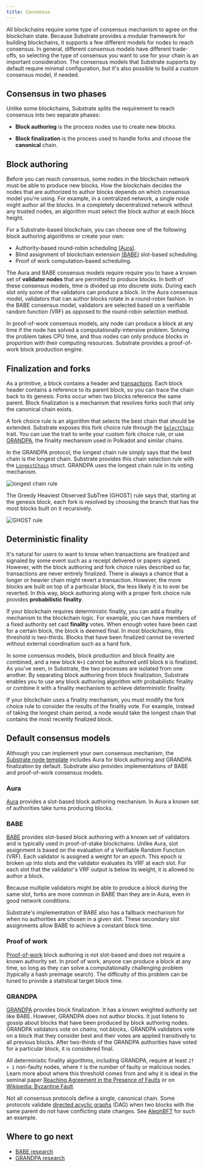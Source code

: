```yaml
---
title: Consensus
---
```


All blockchains require some type of consensus mechanism to agree on the blockchain state. Because Substrate provides a modular framework for building blockchains, it supports a few different models for nodes to reach consensus.
In general, different consensus models have different trade-offs, so selecting the type of consensus you want to use for your chain is an important consideration.
The consensus models that Substrate supports by default require minimal configuration, but it's also possible to build a custom consensus model, if needed.

## Consensus in two phases

Unlike some blockchains, Substrate splits the requirement to reach consensus into two separate phases:

* **Block authoring** is the process nodes use to create new blocks.

* **Block finalization** is the process used to handle forks and choose the **canonical** chain.

## Block authoring

Before you can reach consensus, some nodes in the blockchain network must be able to produce new blocks.
How the blockchain decides the nodes that are authorized to author blocks depends on which consensus model you're using.
For example, in a centralized network, a single node might author all the blocks.
In a completely decentralized network without any trusted nodes, an algorithm must select the block author at each block height.

For a Substrate-based blockchain, you can choose one of the following block authoring algorithms or create your own:

* Authority-based round-robin scheduling [(Aura)](/reference/glossary/#authority-round-(Aura)).
* Blind assignment of blockchain extension [(BABE)](blind-assignment-of-blockchain-extension-(BABE)) slot-based scheduling.
* Proof of work computation-based scheduling.

The Aura and BABE consensus models require require you to have a known set of **validator nodes** that are permitted to produce blocks.
In both of these consensus models, time is divided up into discrete slots.
During each slot only some of the validators can produce a block.
In the Aura consensus model, validators that can author blocks rotate in a round-robin fashion.
In the BABE consensus model, validators are selected based on a verifiable random function (VRF) as opposed to the round-robin selection method.

In proof-of-work consensus models, any node can produce a block at any time if the node has solved a computationally-intensive problem.
Solving the problem takes CPU time, and thus nodes can only produce blocks in proportion with their computing resources.
Substrate provides a proof-of-work block production engine.

## Finalization and forks

As a primitive, a block contains a header and [transactions](/main-docs/fundamentals/transaction-types).
Each block header contains a reference to its parent block, so you can trace the chain back to its genesis.
Forks occur when two blocks reference the same parent.
Block finalization is a mechanism that resolves forks such that only the canonical chain exists.

A fork choice rule is an algorithm that selects the best chain that should be extended.
Substrate exposes this fork choice rule through the [`SelectChain`](/rustdocs/latest/sp_consensus/trait.SelectChain.html) trait.
You can use the trait to write your custom fork choice rule, or use [GRANDPA](https://github.com/w3f/consensus/blob/master/pdf/grandpa.pdf), the finality mechanism used in Polkadot and similar chains.

In the GRANDPA protocol, the longest chain rule simply says that the best chain is the longest chain.
Substrate provides this chain selection rule with the [`LongestChain`](/rustdocs/latest/sc_consensus/struct.LongestChain.html) struct.
GRANDPA uses the longest chain rule in its voting mechanism.

![longest chain rule](/media/images/docs/main-docs/consensus-longest-chain.png)

The Greedy Heaviest Observed SubTree (GHOST) rule says that, starting at the genesis block, each fork is resolved by choosing the branch that has the most blocks built on it recursively.

![GHOST rule](/media/images/docs/main-docs/consensus-ghost.png)

## Deterministic finality

It's natural for users to want to know when transactions are finalized and signaled by some event such as a receipt delivered or papers signed.
However, with the block authoring and fork choice rules described so far, transactions are never entirely finalized.
There is always a chance that a longer or heavier chain might revert a transaction.
However, the more blocks are built on top of a particular block, the less likely it is to ever be reverted.
In this way, block authoring along with a proper fork choice rule provides **probabilistic finality**.

If your blockchain requires deterministic finality, you can add a finality mechanism to the blockchain logic.
For example, you can have members of a fixed authority set cast **finality** votes.
When enough votes have been cast for a certain block, the block is deemed final.
In most blockchains, this threshold is two-thirds.
Blocks that have been finalized cannot be reverted without external coordination such as a hard fork.

In some consensus models, block production and block finality are combined, and a new block `N+1` cannot be authored until block `N` is finalized.
As you've seen, in Substrate, the two processes are isolated from one another.
By separating block authoring from block finalization, Substrate enables you to use any block authoring algorithm with probabilistic finality or combine it with a finality mechanism to achieve deterministic finality.

If your blockchain uses a finality mechanism, you must modify the fork choice rule to consider the results of the finality vote.
For example, instead of taking the longest chain period, a node would take the longest chain that contains the most recently finalized block.

## Default consensus models

Although you can implement your own consensus mechanism, the [Substrate node template](https://github.com/substrate-developer-hub/substrate-node-template) includes Aura for block authoring and GRANDPA finalization by default.
Substrate also provides implementations of BABE and proof-of-work consensus models.

### Aura

[Aura](/rustdocs/latest/sc_consensus_aura/index.html) provides a slot-based block authoring mechanism.
In Aura a known set of authorities take turns producing blocks.

### BABE

[BABE](/rustdocs/latest/sc_consensus_babe/index.html) provides slot-based block authoring with a known set of validators and is typically used in proof-of-stake blockchains.
Unlike Aura, slot assignment is based on the evaluation of a Verifiable Random Function (VRF). 
Each validator is assigned a weight for an _epoch._
This epoch is broken up into slots and the validator evaluates its VRF at each slot.
For each slot that the validator's VRF output is below its weight, it is allowed to author a block.

Because multiple validators might be able to produce a block during the same slot, forks are more common in BABE than they are in Aura, even in good network conditions.

Substrate's implementation of BABE also has a fallback mechanism for when no authorities are chosen in a given slot. 
These secondary slot assignments allow BABE to achieve a constant block time.

### Proof of work

[Proof-of-work](/rustdocs/latest/sc_consensus_pow/index.html) block authoring is not slot-based and does not require a known authority set.
In proof of work, anyone can produce a block at any time, so long as they can solve a computationally challenging problem (typically a hash preimage search). 
The difficulty of this problem can be tuned to provide a statistical target block time.

### GRANDPA

[GRANDPA](/rustdocs/latest/sc_finality_grandpa/index.html) provides block finalization.
It has a known weighted authority set like BABE.
However, GRANDPA does not author blocks.
It just listens to gossip about blocks that have been produced by block authoring nodes.
GRANDPA validators vote on _chains,_ not _blocks,_.
GRANDPA validators vote on a block that they consider best and their votes are applied transitively to all previous blocks.
After two-thirds of the GRANDPA authorities have voted for a particular block, it is considered final.

All deterministic finality algorithms, including GRANDPA, require at least `2f + 1` non-faulty nodes, where `f` is the number of faulty or malicious nodes.
Learn more about where this threshold comes from and why it is ideal in the seminal paper [Reaching Agreement in the Presence of Faults](https://lamport.azurewebsites.net/pubs/reaching.pdf) or on [Wikipedia: Byzantine Fault](https://en.wikipedia.org/wiki/Byzantine_fault).

Not all consensus protocols define a single, canonical chain.
Some protocols validate [directed acyclic graphs](https://en.wikipedia.org/wiki/Directed_acyclic_graph) (DAG) when two blocks with the same parent do not have conflicting state changes. 
See [AlephBFT](https://github.com/aleph-zero-foundation/aleph-node) for such an example.

## Where to go next

* [BABE research](https://research.web3.foundation/en/latest/polkadot/block-production/Babe.html)
* [GRANDPA research](https://research.web3.foundation/en/latest/polkadot/finality.html)
